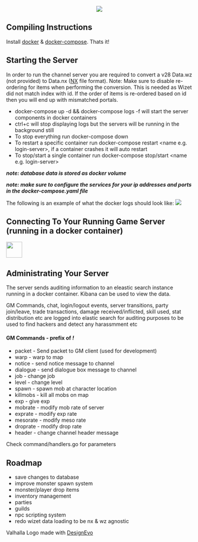 <p align="center">
  <img src="https://i.imgur.com/mo4tfJF.png"/>
</p>

## Compiling Instructions
Install [docker](https://docs.docker.com/install/) & [docker-compose](https://docs.docker.com/compose/install/). Thats it! 

## Starting the Server

In order to run the channel server you are required to convert a v28 Data.wz (not provided) to Data.nx ([NX](https://nxformat.github.io/) file format). Note: Make sure to disable re-ordering for items when performing the conversion. This is needed as Wizet did not match index with id. If the order of items is re-ordered based on id then you will end up with mismatched portals.

* docker-compose up -d && docker-compose logs -f will start the server components in docker containers
* ctrl+c will stop displaying logs but the servers will be running in the background still
* To stop everything run docker-compose down
* To restart a specific container run docker-compose restart \<name e.g. login-server\>, if a container crashes it will auto restart
* To stop/start a single container run docker-compose stop/start \<name e.g. login-server\>

***note: database data is stored as docker volume***

***note: make sure to configure the services for your ip addresses and ports in the docker-compose.yaml file***

The following is an example of what the docker logs should look like:
![](https://i.imgur.com/Lqh0Ln7.png)

## Connecting To Your Running Game Server (running in a docker container)
<img height="43px" src="https://d29fhpw069ctt2.cloudfront.net/icon/image/38771/preview.svg"/>

## Administrating Your Server
The server sends auditing information to an eleastic search instance running in a docker container. Kibana can be used to view the data.

GM Commands, chat, login/logout events, server transitions, party join/leave, trade transactions, damage received/inflicted, skill used, stat distribution  etc are logged into elastic search for auditing purposes to be used to find hackers and detect any harassmment etc

#### GM Commands - prefix of ***!***
* packet - Send packet to GM client (used for development)
* warp - warp to map
* notice - send notice message to channel
* dialogue - send dialogue box message to channel
* job - change job
* level - change level
* spawn - spawn mob at character location
* killmobs - kill all mobs on map
* exp - give exp
* mobrate - modify mob rate of server
* exprate - modify exp rate
* mesorate - modify meso rate
* droprate - modify drop rate
* header - change channel header message

Check command/handlers.go for parameters

## Roadmap
* save changes to database
* improve monster spawn system
* monster/player drop items
* inventory management
* parties
* guilds
* npc scripting system
* redo wizet data loading to be nx & wz agnostic

<div>Valhalla Logo made with <a href="https://
www.designevo.com/" title="Free Online Logo Maker">DesignEvo</a></div>